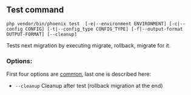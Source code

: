 ## Test command
`php vendor/bin/phoenix test  [-e|--environment ENVIRONMENT] [-c|--config CONFIG] [-t|--config_type CONFIG_TYPE] [-f|--output-format OUTPUT-FORMAT] [--cleanup]`

Tests next migration by executing migrate, rollback, migrate for it.

### Options:
First four options are [common](index.md), last one is described here:
- `--cleanup` Cleanup after test (rollback migration at the end)
